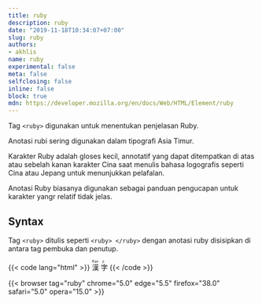 ```yaml
---
title: ruby
description: ruby
date: "2019-11-18T10:34:07+07:00"
slug: ruby
authors:
- akhlis
name: ruby
experimental: false
meta: false
selfclosing: false
inline: false
block: true
mdn: https://developer.mozilla.org/en/docs/Web/HTML/Element/ruby
---
```


Tag `<ruby>` digunakan untuk menentukan penjelasan Ruby.

Anotasi rubi sering digunakan dalam tipografi Asia Timur.

Karakter Ruby adalah gloses kecil, annotatif yang dapat ditempatkan di atas atau sebelah kanan karakter Cina saat menulis bahasa logografis seperti Cina atau Jepang untuk menunjukkan pelafalan.

Anotasi Ruby biasanya digunakan sebagai panduan pengucapan untuk karakter yangr relatif tidak jelas.

## Syntax

Tag `<ruby>` ditulis seperti `<ruby> </ruby>` dengan anotasi ruby ​​disisipkan di antara tag pembuka dan penutup.

{{< code lang="html" >}}
<ruby>
  漢 <rp>(</rp>
  <rt>Kan</rt>
  <rp>)</rp>
  字 <rp>(</rp>
  <rt>ji</rt>
  <rp>)</rp>
</ruby>
{{< /code >}}

{{< browser tag="ruby" chrome="5.0" edge="5.5" firefox="38.0" safari="5.0" opera="15.0" >}}
